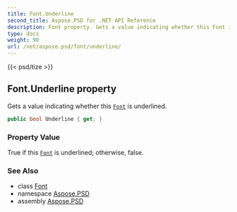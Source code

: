 ```yaml
---
title: Font.Underline
second_title: Aspose.PSD for .NET API Reference
description: Font property. Gets a value indicating whether this Font is underlined
type: docs
weight: 90
url: /net/aspose.psd/font/underline/
---
```

{{< psd/tize >}}
## Font.Underline property

Gets a value indicating whether this [`Font`](../) is underlined.

```csharp
public bool Underline { get; }
```

### Property Value

True if this [`Font`](../) is underlined; otherwise, false.

### See Also

* class [Font](../)
* namespace [Aspose.PSD](../../font/)
* assembly [Aspose.PSD](../../../)


